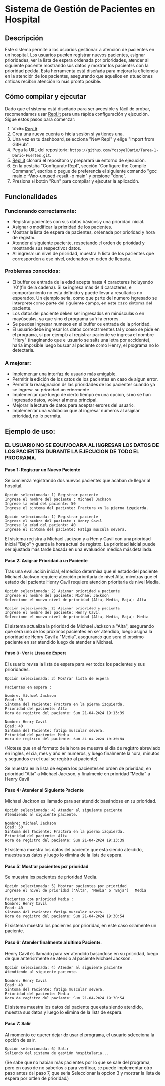 # Sistema de Gestión de Pacientes en Hospital

## Descripción

Este sistema permite a los usuarios gestionar la atención de pacientes en un hospital. Los usuarios pueden registrar nuevos pacientes, asignar prioridades, ver la lista de espera ordenada por prioridades, atender al siguiente paciente mostrando sus datos y mostrar los pacientes con la prioridad pedida. Esta herramienta está diseñada para mejorar la eficiencia en la atención de los pacientes, asegurando que aquellos en situaciones críticas reciban atención lo más pronto posible.

## Cómo compilar y ejecutar

Dado que el sistema está diseñado para ser accesible y fácil de probar, recomendamos usar [Repl.it](http://repl.it/) para una rápida configuración y ejecución. Sigue estos pasos para comenzar:

1. Visita [Repl.it](https://repl.it/).
2. Crea una nueva cuenta o inicia sesión si ya tienes una.
3. Una vez en tu dashboard, selecciona "New Repl" y elige "Import from GitHub".
4. Pega la URL del repositorio: `https://github.com/YosoyelDario/Tarea-1-Dario-Fuentes.git`.
5. [Repl.it](http://repl.it/) clonará el repositorio y preparará un entorno de ejecución.
6. En la pestaña "Configurate Repl", sección "Configure the Compile Command", escriba o pegue de preferencia el siguiente comando "gcc main.c -Wno-unused-result -o main" y presione "done".
7. Presiona el botón "Run" para compilar y ejecutar la aplicación.
## Funcionalidades 

### Funcionando correctamente:


- Registrar pacientes con sus datos básicos y una prioridad inicial.
- Asignar o modificar la prioridad de los pacientes.
- Mostrar la lista de espera de pacientes, ordenada por prioridad y hora de registro.
- Atender al siguiente paciente, respetando el orden de prioridad y mostrando sus respectivos datos.
- Al ingresar un nivel de prioridad, muestra la lista de los pacientes que corresponden a ese nivel, ordenados en orden de llegada.

### Problemas conocidos:

- El buffer de entrada de la edad acepta hasta 4 caracteres incluyendo '\0'(fin de la cadena).
  Si se ingresa más de 4 caracteres, el comportamiento no esta definido y puede llevar a resultados no esperados.
  Un ejemplo seria, como que parte del numero ingresado se interprete como parte del siguiente campo, en este caso sintoma del paciente.
- Los datos del paciente deben ser ingresados en minúsculas o en mayúsculas, ya que sino el programa sufrira errores.
- Se pueden ingresar numeros en el buffer de entrada de la prioridad.
- El usuario debe ingresar los datos correctamentes tal y como se pide en el programa, si por ejemplo al registrar paciente se ingresa el nombre "Hery" (imaginando que el usuario se salta una letra por accidente), haria imposible luego buscar al paciente como Henry, el programa no lo detectaria.

### A mejorar:

- Implementar una interfaz de usuario más amigable.
- Permitir la edición de los datos de los pacientes en caso de algun error.
- Permitir la reasignacion de las prioridades de los pacientes cuando ya se ingreso su prioridad anteriormente.
- Implementar que luego de cierto tiempo en una opcion, si no se han ingresado datos, volver al menu principal.
- Mejorar la lectura de datos para aceptar errores del usuario.
- Implementar una validacion que al ingresar numeros al asignar prioridad, no lo permita.

## Ejemplo de uso:
### EL USUARIO NO SE EQUIVOCARA AL INGRESAR LOS DATOS DE LOS PACIENTES DURANTE LA EJECUCION DE TODO EL PROGRAMA.

#### Paso 1: Registrar un Nuevo Paciente

Se comienza registrando dos nuevos pacientes que acaban de llegar al hospital.
````
Opción seleccionada: 1) Registrar paciente
Ingrese el nombre del paciente : Michael Jackson
Ingrese la edad del paciente: 50
Ingrese el síntoma del paciente: Fractura en la pierna izquierda.

Opción seleccionada: 1) Registrar paciente
Ingrese el nombre del paciente : Henry Cavil
Ingrese la edad del paciente: 40
Ingrese el síntoma del paciente: Fatiga muscula severa.

````
El sistema registra a Michael Jackson y a Henry Cavil con una prioridad inicial "Bajo" y guarda la hora actual de registro. La prioridad inicial puede ser ajustada más tarde basada en una evaluación médica más detallada.

#### Paso 2: Asignar Prioridad a un Paciente

Tras una evaluación inicial, el médico determina que el estado del paciente Michael Jackson requiere atención prioritaria de nivel Alta, mientras que el estado del paciente Henry Cavil requiere atención prioritaria de nivel Media.
````
Opción seleccionada: 2) Asignar prioridad a paciente
Ingrese el nombre del paciente: Michael Jackson
Seleccione el nuevo nivel de prioridad (Alta, Media, Baja): Alta

Opción seleccionada: 2) Asignar prioridad a paciente
Ingrese el nombre del paciente: Henry Cavil
Seleccione el nuevo nivel de prioridad (Alta, Media, Baja): Media
````
El sistema actualiza la prioridad de Michael Jackson a "Alta", asegurando que será uno de los próximos pacientes en ser atendido, luego asigna la prioridad de Henry Cavil a "Media", asegurando que sera el proximo paciente en ser atendido luego de atender a Michael.

#### Paso 3: Ver la Lista de Espera

El usuario revisa la lista de espera para ver todos los pacientes y sus prioridades.
````
Opción seleccionada: 3) Mostrar lista de espera

Pacientes en espera : 

Nombre: Michael Jackson
Edad: 50
Sintoma del Paciente: Fractura en la pierna izquierda.
Prioridad del paciente: Alta
Hora de registro del paciente: Sun 21-04-2024 19:13:39

Nombre: Henry Cavil
Edad: 40
Sintoma del Paciente: fatiga muscular severa.
Prioridad del paciente: Media
Hora de registro del paciente: Sun 21-04-2024 19:30:54
````
(Notese que en el formato de la hora se muestra el dia de registro abreviado en ingles, el dia, mes y año en numeros, y luego finalmente la hora, minutos y segundos en el cual se registro al paciente)

Se muestra en la lista de espera los pacientes en orden de prioridad, en prioridad "Alta" a Michael Jackson, y finalmente en prioridad "Media" a Henry Cavil

#### Paso 4: Atender al Siguiente Paciente
Michael Jackson es llamado para ser atendido basándose en su prioridad.
````
Opción seleccionada: 4) Atender al siguiente paciente
Atendiendo al siguiente paciente.

Nombre: Michael Jackson
Edad: 50
Sintoma del Paciente: Fractura en la pierna izquierda.
Prioridad del paciente: Alta
Hora de registro del paciente: Sun 21-04-2024 19:13:39
````
El sistema muestra los datos del paciente que esta siendo atendido, muestra sus datos y luego lo elimina de la lista de espera.

#### Paso 5: Mostrar pacientes por prioridad
Se muestra los pacientes de prioridad Media.
````
Opción seleccionada: 5) Mostrar pacientes por prioridad
Ingrese el nivel de prioridad ('Alta', 'Media' o 'Baja') : Media

Pacientes con prioridad Media :
Nombre: Henry Cavil
Edad: 40
Sintoma del Paciente: fatiga muscular severa.
Hora de registro del paciente: Sun 21-04-2024 19:30:54
````
El sistema muestra los pacientes por prioridad, en este caso solamente un paciente.

#### Paso 6: Atender finalmente al ultimo Paciente.
Henry Cavil es llamado para ser atendido basándose en su prioridad, luego de que anteriormente se atendio al paciente Michael Jackson.
````
Opción seleccionada: 4) Atender al siguiente paciente
Atendiendo al siguiente paciente.

Nombre: Henry Cavil
Edad: 40
Sintoma del Paciente: fatiga muscular severa.
Prioridad del paciente: Media
Hora de registro del paciente: Sun 21-04-2024 19:30:54
````
El sistema muestra los datos del paciente que esta siendo atendido, muestra sus datos y luego lo elimina de la lista de espera.

#### Paso 7: Salir
Al momento de querer dejar de usar el programa, el usuario selecciona la opción de salir.
````
Opción seleccionada: 6) Salir
Saliendo del sistema de gestión hospitalaria...
````
(Se sabe que no habian más pacientes por lo que se sale del programa, pero en caso de no saberlos o para verificar, se puede implementar otro paso antes del paso 7, que seria Seleccionar la opcion 3 y mostrar la lista de espera por orden de prioridad.)

